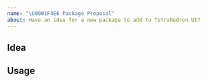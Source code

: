 ```yaml
---
name: "\U0001F4E6 Package Proposal"
about: Have an idea for a new package to add to Tetrahedron UI?
---
```


## Idea
<!-- A clear and concise description of what this package will add -->

## Usage
<!-- Please give sample code of what the usage of this package could look like -->
